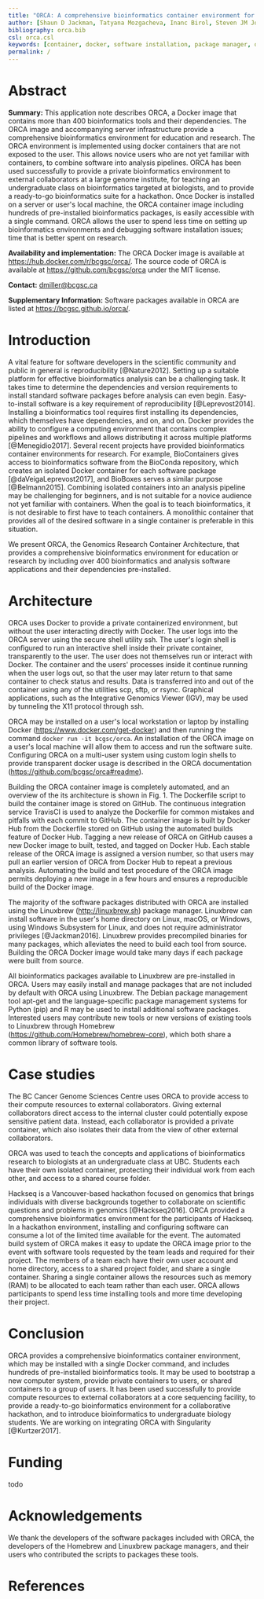 ```yaml
---
title: "ORCA: A comprehensive bioinformatics container environment for education and research"
author: [Shaun D Jackman, Tatyana Mozgacheva, Inanc Birol, Steven JM Jones]
bibliography: orca.bib
csl: orca.csl
keywords: [container, docker, software installation, package manager, open source, reproducible research, high performance computing]
permalink: /
---
```


# Abstract

**Summary:** This application note describes ORCA, a Docker image that contains more than 400 bioinformatics tools and their dependencies. The ORCA image and accompanying server infrastructure provide a comprehensive bioinformatics environment for education and research. The ORCA environment is implemented using docker containers that are not exposed to the user. This allows novice users who are not yet familiar with containers, to combine software into analysis pipelines. ORCA has been used successfully to provide a private bioinformatics environment to external collaborators at a large genome institute, for teaching an undergraduate class on bioinformatics targeted at biologists, and to provide a ready-to-go bioinformatics suite for a hackathon. Once Docker is installed on a server or user's local machine, the ORCA container image including hundreds of pre-installed bioinformatics packages, is easily accessible with a single command. ORCA allows the user to spend less time on setting up bioinformatics environments and debugging software installation issues; time that is better spent on research.

**Availability and implementation:** The ORCA Docker image is available at <https://hub.docker.com/r/bcgsc/orca/>. The source code of ORCA is available at <https://github.com/bcgsc/orca> under the MIT license.

**Contact:** <dmiller@bcgsc.ca>

**Supplementary Information:** Software packages available in ORCA are listed at <https://bcgsc.github.io/orca/>.

# Introduction

A vital feature for software developers in the scientific community and public in general is reproducibility [@Nature2012]. Setting up a suitable platform for effective bioinformatics analysis can be a challenging task. It takes time to determine the dependencies and version requirements to install standard software packages before analysis can even begin. Easy-to-install software is a key requirement of reproducibility [@Leprevost2014]. Installing a bioinformatics tool requires first installing its dependencies, which themselves have dependencies, and on, and on. Docker provides the ability to configure a computing environment that contains complex pipelines and workflows and allows distributing it across multiple platforms [@Menegidio2017]. Several recent projects have provided bioinformatics container environments for research. For example, BioContainers gives access to bioinformatics software from the BioConda repository, which creates an isolated Docker container for each software package [@daVeigaLeprevost2017], and BioBoxes serves a similar purpose [@Belmann2015]. Combining isolated containers into an analysis pipeline may be challenging for beginners, and is not suitable for a novice audience not yet familiar with containers. When the goal is to teach bioinformatics, it is not desirable to first have to teach containers. A monolithic container that provides all of the desired software in a single container is preferable in this situation.

We present ORCA, the Genomics Research Container Architecture, that provides a comprehensive bioinformatics environment for education or research by including over 400 bioinformatics and analysis software applications and their dependencies pre-installed.

# Architecture

ORCA uses Docker to provide a private containerized environment, but without the user interacting directly with Docker. The user logs into the ORCA server using the secure shell utility ssh. The user's login shell is configured to run an interactive shell inside their private container, transparently to the user. The user does not themselves run or interact with Docker. The container and the users' processes inside it continue running when the user logs out, so that the user may later return to that same container to check status and results. Data is transferred into and out of the container using any of the utilities scp, sftp, or rsync. Graphical applications, such as the Integrative Genomics Viewer (IGV), may be used by tunneling the X11 protocol through ssh.

ORCA may be installed on a user's local workstation or laptop by installing Docker (<https://www.docker.com/get-docker>) and then running the command `docker run -it bcgsc/orca`. An installation of the ORCA image on a user's local machine will allow them to access and run the software suite. Configuring ORCA on a multi-user system using custom login shells to provide transparent docker usage is described in the ORCA documentation (<https://github.com/bcgsc/orca#readme>).

Building the ORCA container image is completely automated, and an overview of the its architecture is shown in Fig. 1. The Dockerfile script to build the container image is stored on GitHub. The continuous integration service TravisCI is used to analyze the Dockerfile for common mistakes and pitfalls with each commit to GitHub. The container image is built by Docker Hub from the Dockerfile stored on GitHub using the automated builds feature of Docker Hub. Tagging a new release of ORCA on GitHub causes a new Docker image to built, tested, and tagged on Docker Hub. Each stable release of the ORCA image is assigned a version number, so that users may pull an earlier version of ORCA from Docker Hub to repeat a previous analysis. Automating the build and test procedure of the ORCA image permits deploying a new image in a few hours and ensures a reproducible build of the Docker image.

The majority of the software packages distributed with ORCA are installed using the Linuxbrew (<http://linuxbrew.sh>) package manager. Linuxbrew can install software in the user's home directory on Linux, macOS, or Windows, using Windows Subsystem for Linux, and does not require administrator privileges [@Jackman2016]. Linuxbrew provides precompiled binaries for many packages, which alleviates the need to build each tool from source. Building the ORCA Docker image would take many days if each package were built from source.

All bioinformatics packages available to Linuxbrew are pre-installed in ORCA. Users may easily install and manage packages that are not included by default with ORCA using Linuxbrew. The Debian package management tool apt-get and the language-specific package management systems for Python (pip) and R may be used to install additional software packages. Interested users may contribute new tools or new versions of existing tools to Linuxbrew through Homebrew (<https://github.com/Homebrew/homebrew-core>), which both share a common library of software tools.

# Case studies

The BC Cancer Genome Sciences Centre uses ORCA to provide access to their compute resources to external collaborators. Giving external collaborators direct access to the internal cluster could potentially expose sensitive patient data. Instead, each collaborator is provided a private container, which also isolates their data from the view of other external collaborators.

ORCA was used to teach the concepts and applications of bioinformatics research to biologists at an undergraduate class at UBC. Students each have their own isolated container, protecting their individual work from each other, and access to a shared course folder.

Hackseq is a Vancouver-based hackathon focused on genomics that brings individuals with diverse backgrounds together to collaborate on scientific questions and problems in genomics [@Hackseq2016]. ORCA provided a comprehensive bioinformatics environment for the participants of Hackseq. In a hackathon environment, installing and configuring software can consume a lot of the limited time available for the event. The automated build system of ORCA makes it easy to update the ORCA image prior to the event with software tools requested by the team leads and required for their project. The members of a team each have their own user account and home directory, access to a shared project folder, and share a single container. Sharing a single container allows the resources such as memory (RAM) to be allocated to each team rather than each user. ORCA allows participants to spend less time installing tools and more time developing their project.

# Conclusion

ORCA provides a comprehensive bioinformatics container environment, which may be installed with a single Docker command, and includes hundreds of pre-installed bioinformatics tools. It may be used to bootstrap a new computer system, provide private containers to users, or shared containers to a group of users. It has been used successfully to provide compute resources to external collaborators at a core sequencing facility, to provide a ready-to-go bioinformatics environment for a collaborative hackathon, and to introduce bioinformatics to undergraduate biology students. We are working on integrating ORCA with Singularity [@Kurtzer2017].

# Funding

todo

# Acknowledgements

We thank the developers of the software packages included with ORCA, the developers of the Homebrew and Linuxbrew package managers, and their users who contributed the scripts to packages these tools.

# References
